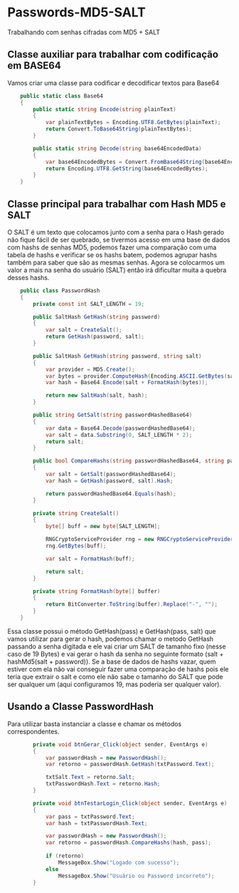 # Passwords-MD5-SALT
Trabalhando com senhas cifradas com MD5 + SALT

## Classe auxiliar para trabalhar com codificação em BASE64

Vamos criar uma classe para codificar e decodificar textos para Base64

```csharp
    public static class Base64
    {
        public static string Encode(string plainText)
        {
            var plainTextBytes = Encoding.UTF8.GetBytes(plainText);
            return Convert.ToBase64String(plainTextBytes);
        }

        public static string Decode(string base64EncodedData)
        {
            var base64EncodedBytes = Convert.FromBase64String(base64EncodedData);
            return Encoding.UTF8.GetString(base64EncodedBytes);
        }
    }
```

## Classe principal para trabalhar com Hash MD5 e SALT

O SALT é um texto que colocamos junto com a senha para o Hash gerado não fique fácil de ser quebrado, se tivermos acesso em uma base de dados com hashs de senhas MD5, podemos fazer uma comparação com uma tabela de hashs e verificar se os hashs batem, podemos agrupar hashs também para saber que são as mesmas senhas.
Agora se colocarmos um valor a mais na senha do usuário (SALT) então irá dificultar muita a quebra desses hashs.
  
```csharp
    public class PasswordHash 
    {
        private const int SALT_LENGTH = 19;

        public SaltHash GetHash(string password)
        {
            var salt = CreateSalt();
            return GetHash(password, salt);
        }

        public SaltHash GetHash(string password, string salt)
        {
            var provider = MD5.Create();
            var bytes = provider.ComputeHash(Encoding.ASCII.GetBytes(salt + password));
            var hash = Base64.Encode(salt + FormatHash(bytes));

            return new SaltHash(salt, hash); 
        }

        public string GetSalt(string passwordHashedBase64)
        {
            var data = Base64.Decode(passwordHashedBase64);
            var salt = data.Substring(0, SALT_LENGTH * 2);
            return salt;
        }

        public bool CompareHashs(string passwordHashedBase64, string password)
        {
            var salt = GetSalt(passwordHashedBase64);
            var hash = GetHash(password, salt).Hash;

            return passwordHashedBase64.Equals(hash);
        }

        private string CreateSalt()
        {
            byte[] buff = new byte[SALT_LENGTH];

            RNGCryptoServiceProvider rng = new RNGCryptoServiceProvider();
            rng.GetBytes(buff);

            var salt = FormatHash(buff);

            return salt;
        }

        private string FormatHash(byte[] buffer)
        {
            return BitConverter.ToString(buffer).Replace("-", "");
        } 
    }
```

Essa classe possui o método GetHash(pass) e GetHash(pass, salt) que vamos utilizar para gerar o hash, podemos chamar o metodo GetHash passando a senha digitada e ele vai criar um SALT de tamanho fixo (nesse caso de 19 Bytes) e vai gerar o hash da senha no seguinte formato (salt + hashMd5(salt + password)). Se a base de dados de hashs vazar, quem estiver com ela não vai conseguir fazer uma comparação de hashs pois ele teria que extrair o salt e como ele não sabe o tamanho do SALT que pode ser qualquer um (aqui configuramos 19, mas poderia ser qualquer valor).

## Usando a Classe PasswordHash

Para utilizar basta instanciar a classe e chamar os métodos correspondentes.

```csharp
        private void btnGerar_Click(object sender, EventArgs e)
        {
            var passwordHash = new PasswordHash();
            var retorno = passwordHash.GetHash(txtPassword.Text);

            txtSalt.Text = retorno.Salt;
            txtPasswordHash.Text = retorno.Hash; 
        }

        private void btnTestarLogin_Click(object sender, EventArgs e)
        {
            var pass = txtPassword.Text;
            var hash = txtPasswordHash.Text;

            var passwordHash = new PasswordHash();
            var retorno = passwordHash.CompareHashs(hash, pass);
             
            if (retorno)
                MessageBox.Show("Logado com sucesso");
            else
                MessageBox.Show("Usuário ou Password incorreto");
        }
```


